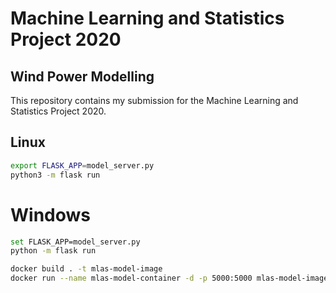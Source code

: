 # Machine Learning and Statistics Project 2020

## Wind Power Modelling

This repository contains my submission for the Machine Learning and Statistics Project 2020.

## Linux
```bash
export FLASK_APP=model_server.py
python3 -m flask run
```

# Windows
```bash
set FLASK_APP=model_server.py
python -m flask run
```

```bash
docker build . -t mlas-model-image
docker run --name mlas-model-container -d -p 5000:5000 mlas-model-image
```


